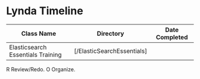 # Lynda Timeline

| Class Name                              | Directory                          | Date Completed |
| ----------------------------------------| ---------------------------------- | ---------------|
| Elasticsearch Essentials Training       | [/ElasticSearchEssentials]         |                |


R Review/Redo.
O Organize.

